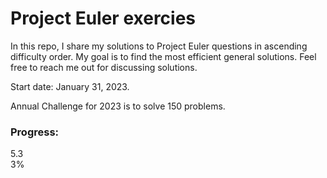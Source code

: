 # Project Euler exercies

In this repo, I share my solutions to Project Euler questions in ascending difficulty order.
My goal is to find the most efficient general solutions. Feel free to reach me out for discussing solutions.

Start date: January 31, 2023.

Annual Challenge for 2023 is to solve 150 problems. 

### Progress:
<div class="progress progress-20plus">
<div class="progress-bar" style="width:5.33%">
<p class="progress-label">5.33%</p>
</div>
</div>
